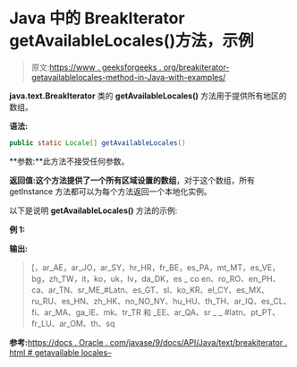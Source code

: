 # Java 中的 BreakIterator getAvailableLocales()方法，示例

> 原文:[https://www . geeksforgeeks . org/breakiterator-getavailablelocales-method-in-Java-with-examples/](https://www.geeksforgeeks.org/breakiterator-getavailablelocales-method-in-java-with-examples/)

**java.text.BreakIterator** 类的 **getAvailableLocales()** 方法用于提供所有地区的数组。

**语法:**

```java
public static Locale[] getAvailableLocales()
```

**参数:**此方法不接受任何参数。

**返回值:**这个方法提供了一个所有区域设置的**数组**，对于这个数组，所有 getInstance 方法都可以为每个方法返回一个本地化实例。

以下是说明 **getAvailableLocales()** 方法的示例:

**例 1:**

**输出:**

> [，ar_AE，ar_JO，ar_SY，hr_HR，fr_BE，es_PA，mt_MT，es_VE，bg，zh_TW，it，ko，uk，lv，da_DK，es _ co en、ro_RO、en_PH、ca、ar_TN、sr_ME_#Latn、es_GT、sl、ko_KR、el_CY、es_MX、ru_RU、es_HN、zh_HK、no_NO_NY、hu_HU、th_TH、ar_IQ、es_CL、fi、ar_MA、ga_IE、mk、tr_TR 和 _EE、ar_QA、sr _ _ #latn、pt_PT、fr_LU、ar_OM、th、sq

**参考:**[https://docs . Oracle . com/javase/9/docs/API/Java/text/breakiterator . html # getavailable locales–](https://docs.oracle.com/javase/9/docs/api/java/text/BreakIterator.html#getAvailableLocales--)